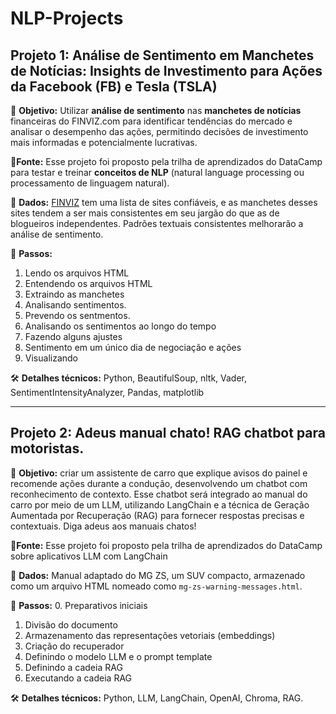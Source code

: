 # NLP-Projects


## Projeto 1: Análise de Sentimento em Manchetes de Notícias: Insights de Investimento para Ações da Facebook (FB) e Tesla (TSLA)
 🎯 **Objetivo:** Utilizar **análise de sentimento** nas **manchetes de notícias** financeiras do FINVIZ.com para identificar tendências do mercado e analisar o desempenho das ações, permitindo decisões de investimento mais informadas e potencialmente lucrativas.

🔗**Fonte:** Esse projeto foi proposto pela trilha de aprendizados do DataCamp para testar e treinar **conceitos de NLP** (natural language processing ou  processamento de linguagem natural). 

📰  **Dados:** [FINVIZ](https://finviz.com/) tem uma lista de sites confiáveis, e as manchetes desses sites tendem a ser mais consistentes em seu jargão do que as de blogueiros independentes. Padrões textuais consistentes melhorarão a análise de sentimento. 
 
🔢 **Passos:**

1. Lendo os arquivos HTML
2. Entendendo os arquivos HTML
3. Extraindo as manchetes
4. Analisando sentimentos.
5. Prevendo os sentmentos.
6. Analisando os sentimentos ao longo do tempo
7. Fazendo alguns ajustes
8. Sentimento em um único dia de negociação e ações
9. Visualizando 

🛠️ **Detalhes técnicos:** Python, BeautifulSoup, nltk, Vader, SentimentIntensityAnalyzer, Pandas, matplotlib


_________

## Projeto 2: Adeus manual chato! RAG chatbot para motoristas.

🎯 **Objetivo:**  criar um assistente de carro que explique avisos do painel e recomende ações durante a condução, desenvolvendo um chatbot com reconhecimento de contexto. Esse chatbot será integrado ao manual do carro por meio de um LLM, utilizando LangChain e a técnica de Geração Aumentada por Recuperação (RAG) para fornecer respostas precisas e contextuais. Diga adeus aos manuais chatos!

🔗**Fonte:** Esse projeto foi proposto pela trilha de aprendizados do DataCamp sobre aplicativos LLM com LangChain

📰 **Dados:** Manual adaptado do MG ZS, um SUV compacto, armazenado como um arquivo HTML nomeado como `mg-zs-warning-messages.html`.

🔢 **Passos:**
0. Preparativos iniciais
1. Divisão do documento
2. Armazenamento das representações vetoriais (embeddings)
3. Criação do recuperador 
4. Definindo o modelo LLM e o prompt template
5. Definindo a cadeia RAG
6. Executando a cadeia RAG

🛠️ **Detalhes técnicos:** Python, LLM, LangChain, OpenAI, Chroma, RAG. 
